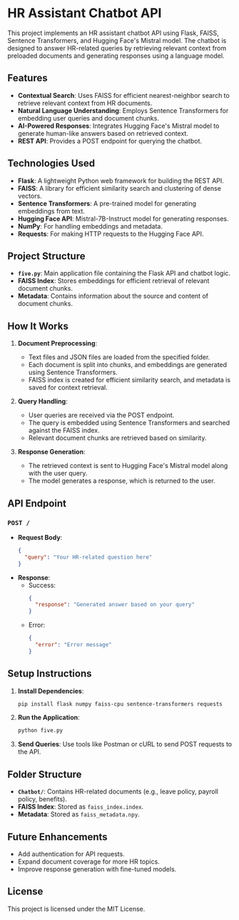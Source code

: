 # HR Assistant Chatbot API

This project implements an HR assistant chatbot API using Flask, FAISS, Sentence Transformers, and Hugging Face's Mistral model. The chatbot is designed to answer HR-related queries by retrieving relevant context from preloaded documents and generating responses using a language model.

## Features

- **Contextual Search**: Uses FAISS for efficient nearest-neighbor search to retrieve relevant context from HR documents.
- **Natural Language Understanding**: Employs Sentence Transformers for embedding user queries and document chunks.
- **AI-Powered Responses**: Integrates Hugging Face's Mistral model to generate human-like answers based on retrieved context.
- **REST API**: Provides a POST endpoint for querying the chatbot.

## Technologies Used

- **Flask**: A lightweight Python web framework for building the REST API.
- **FAISS**: A library for efficient similarity search and clustering of dense vectors.
- **Sentence Transformers**: A pre-trained model for generating embeddings from text.
- **Hugging Face API**: Mistral-7B-Instruct model for generating responses.
- **NumPy**: For handling embeddings and metadata.
- **Requests**: For making HTTP requests to the Hugging Face API.

## Project Structure

- **`five.py`**: Main application file containing the Flask API and chatbot logic.
- **FAISS Index**: Stores embeddings for efficient retrieval of relevant document chunks.
- **Metadata**: Contains information about the source and content of document chunks.

## How It Works

1. **Document Preprocessing**:
   - Text files and JSON files are loaded from the specified folder.
   - Each document is split into chunks, and embeddings are generated using Sentence Transformers.
   - FAISS index is created for efficient similarity search, and metadata is saved for context retrieval.

2. **Query Handling**:
   - User queries are received via the POST endpoint.
   - The query is embedded using Sentence Transformers and searched against the FAISS index.
   - Relevant document chunks are retrieved based on similarity.

3. **Response Generation**:
   - The retrieved context is sent to Hugging Face's Mistral model along with the user query.
   - The model generates a response, which is returned to the user.

## API Endpoint

### `POST /`
- **Request Body**:
  ```json
  {
    "query": "Your HR-related question here"
  }
  ```
- **Response**:
  - Success:
    ```json
    {
      "response": "Generated answer based on your query"
    }
    ```
  - Error:
    ```json
    {
      "error": "Error message"
    }
    ```

## Setup Instructions

1. **Install Dependencies**:
   ```bash
   pip install flask numpy faiss-cpu sentence-transformers requests
   ```

2. **Run the Application**:
   ```bash
   python five.py
   ```

3. **Send Queries**:
   Use tools like Postman or cURL to send POST requests to the API.

## Folder Structure

- **`Chatbot/`**: Contains HR-related documents (e.g., leave policy, payroll policy, benefits).
- **FAISS Index**: Stored as `faiss_index.index`.
- **Metadata**: Stored as `faiss_metadata.npy`.

## Future Enhancements

- Add authentication for API requests.
- Expand document coverage for more HR topics.
- Improve response generation with fine-tuned models.

## License

This project is licensed under the MIT License.